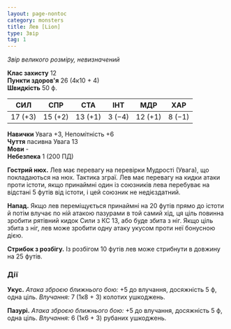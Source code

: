 ```yaml
---
layout: page-nontoc
category: monsters
title: Лев [Lion]
type: Звір
tag: 1
---
```


_Звір великого розміру, невизначений_

**Клас захисту** 12    
**Пункти здоров'я** 26 (4к10 + 4)    
**Швидкість** 50 ф.

| СИЛ     | СПР     | СТА     | ІНТ    | МДР     | ХАР    |
| ------- | ------- | ------- | ------ | ------- | ------ |
| 17 (+3) | 15 (+2) | 13 (+1) | 3 (−4) | 12 (+1) | 8 (−1) |

**Навички** Увага +3, Непомітність +6    
**Чуття** пасивна Увага 13    
**Мови** -    
**Небезпека** 1 (200 ПД)

**Гострий нюх.** Лев має перевагу на перевірки Мудрості (Увага), що покладаються на нюх. Тактика зграї. Лев має перевагу на кидки атаки проти істоти, якщо принаймні один із союзників лева перебуває на відстані 5 футів від істоти, і цей союзник не недієздатний.    

**Напад.** Якщо лев переміщується принаймні на 20 футів прямо до істоти й потім влучає по ній атакою пазурами в той самий хід, ця ціль повинна зробити рятівний кидок Сили з КС 13, або буде збита з ніг. Якщо ціль збита з ніг, лев може зробити одну атаку укусом проти неї бонусною дією.    

**Стрибок з розбігу.** Із розбігом 10 футів лев може стрибнути в довжину на 25 футів.

### Дії
**Укус.** _Атака зброєю ближнього бою:_ +5 до влучання, досяжність 5 ф, одна ціль. _Влучання:_ 7 (1к8 + 3) колотих ушкоджень.    

**Пазурі.** _Атака зброєю ближнього бою:_ +5 до влучання, досяжність 5 ф, одна ціль. _Влучання:_ 6 (1к6 + 3) рубаних ушкоджень. 
